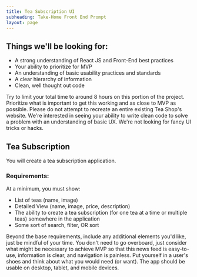 ```yaml
---
title: Tea Subscription UI
subheading: Take-Home Front End Prompt
layout: page
---
```


## Things we'll be looking for:

* A strong understanding of React JS and Front-End best practices
* Your ability to prioritize for MVP
* An understanding of basic usability practices and standards
* A clear hierarchy of information
* Clean, well thought out code

Try to limit your total time to around 8 hours on this portion of the project. Prioritize what is important to get this working and as close to MVP as possible. Please do not attempt to recreate an entire existing Tea Shop's website. We're interested in seeing your ability to write clean code to solve a problem with an understanding of basic UX. We're not looking for fancy UI tricks or hacks.

## Tea Subscription

You will create a tea subscription application.

### Requirements:

At a minimum, you must show:

* List of teas (name, image)
* Detailed View (name, image, price, description)
* The ability to create a tea subscription (for one tea at a time or multiple teas) somewhere in the application
* Some sort of search, filter, OR sort

Beyond the base requirements, include any additional elements you'd like, just be mindful of your time. You don't need to go overboard, just consider what might be necessary to achieve MVP so that this news feed is easy-to-use, information is clear, and navigation is painless. Put yourself in a user's shoes and think about what you would need (or want). The app should be usable on desktop, tablet, and mobile devices.


